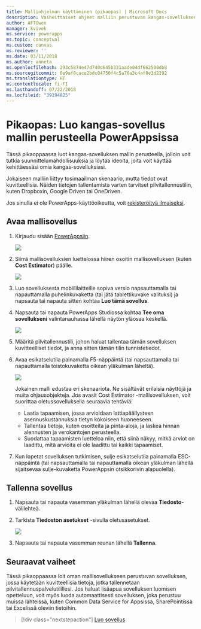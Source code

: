 ```yaml
---
title: Malliohjelman käyttäminen (pikaopas) | Microsoft Docs
description: Vaiheittaiset ohjeet malliin perustuvan kangas-sovelluksen luomiseen PowerAppsissa
author: AFTOwen
manager: kvivek
ms.service: powerapps
ms.topic: conceptual
ms.custom: canvas
ms.reviewer: ''
ms.date: 03/11/2018
ms.author: anneta
ms.openlocfilehash: 293c5874e47d740d645b331aade04df662500db8
ms.sourcegitcommit: 0e9af8cace2bdc04750f4c5a70a3c4af8e3d2292
ms.translationtype: HT
ms.contentlocale: fi-FI
ms.lasthandoff: 07/22/2018
ms.locfileid: "39194825"
---
```

# <a name="quickstart-create-a-canvas-app-from-a-sample-in-powerapps"></a>Pikaopas: Luo kangas-sovellus mallin perusteella PowerAppsissa
Tässä pikaoppaassa luot kangas-sovelluksen mallin perusteella, jolloin voit tutkia suunnittelumahdollisuuksia ja löytää ideoita, joita voit käyttää kehittäessäsi omia kangas-sovelluksiasi.

Jokaiseen malliin liittyy tosimaailman skenaario, mutta tiedot ovat kuvitteellisia. Näiden tietojen tallentamista varten tarvitset pilvitallennustilin, kuten Dropboxin, Google Driven tai OneDriven.

Jos sinulla ei ole PowerApps-käyttöoikeutta, voit [rekisteröityä ilmaiseksi](../signup-for-powerapps.md).

## <a name="open-a-sample-app"></a>Avaa mallisovellus
1. Kirjaudu sisään [PowerAppsiin](https://web.powerapps.com?utm_source=padocs&utm_medium=linkinadoc&utm_campaign=referralsfromdoc).

    ![](./media/open-and-run-a-sample-app/sign-in.png)

1. Siirrä mallisovelluksien luettelossa hiiren osoitin mallisovelluksen (kuten **Cost Estimator**) päälle.

    ![](./media/open-and-run-a-sample-app/sample-tile.png)

1. Luo sovelluksesta mobiililaitteille sopiva versio napsauttamalla tai napauttamalla puhelinkuvaketta (tai jätä tablettikuvake valituksi) ja napsauta tai napauta sitten kohtaa **Luo tämä sovellus**.

1. Napsauta tai napauta PowerApps Studiossa kohtaa **Tee oma sovellukseni** valintanauhassa lähellä näytön yläosaa keskellä.

    ![](./media/open-and-run-a-sample-app/banner.png)

1. Määritä pilvitallennustili, johon haluat tallentaa tämän sovelluksen kuvitteelliset tiedot, ja anna sitten tämän tilin tunnistetiedot.

1. Avaa esikatselutila painamalla F5-näppäintä (tai napsauttamalla tai napauttamalla toistokuvaketta oikean yläkulman läheltä).

    ![](./media/open-and-run-a-sample-app/open-preview.png)

    Jokainen malli edustaa eri skenaariota. Ne sisältävät erilaisia näyttöjä ja muita ohjausobjekteja. Jos avasit Cost Estimator -mallisovelluksen, voit suorittaa oletussovelluksella seuraavia tehtäviä:

    - Laatia tapaamisen, jossa arvioidaan lattiapäällysteen asennuskustannuksia tietyn kokoiseen huoneeseen.
    - Tallentaa tietoja, kuten osoitteita ja pinta-aloja, ja laskea hinnan alennusten ja verokantojen perusteella.
    - Suodattaa tapaamisten luetteloa niin, että siinä näkyy, mitkä arviot on laadittu, mitä arvioita ei ole laadittu tai kaikki tapaamiset.
    
1. Kun lopetat sovelluksen tutkimisen, sulje esikatselutila painamalla ESC-näppäintä (tai napsauttamalla tai napauttamalla oikean yläkulman lähellä sijaitsevaa sulje-kuvaketta PowerAppsin otsikkorivin alapuolella).

## <a name="save-the-app"></a>Tallenna sovellus
1. Napsauta tai napauta vasemman yläkulman lähellä olevaa **Tiedosto**-välilehteä.

1. Tarkista **Tiedoston asetukset** -sivulla oletusasetukset.

    ![](./media/open-and-run-a-sample-app/app-settings.png)

1. Napsauta tai napauta vasemman reunan lähellä **Tallenna**. 

## <a name="next-steps"></a>Seuraavat vaiheet
Tässä pikaoppaassa loit oman mallisovellukseen perustuvan sovelluksen, jossa käytetään kuvitteellisia tietoja, jotka tallennetaan pilvitallennuspalvelutilillesi. Jos haluat lisäapua sovelluksen luomisen opetteluun, voit myös luoda automaattisesti sovelluksen, joka perustuu muissa lähteissä, kuten Common Data Service for Appsissa, SharePointissa tai Excelissä oleviin tietoihin.

> [!div class="nextstepaction"]
> [Luo sovellus](data-platform-create-app.md)